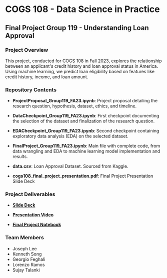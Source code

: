 # COGS 108 - Data Science in Practice

## Final Project Group 119 - Understanding Loan Approval

### Project Overview
This project, conducted for COGS 108 in Fall 2023, explores the relationship between an applicant's credit history and loan approval status in America. Using machine learning, we predict loan eligibility based on features like credit history, income, and loan amount.

### Repository Contents
- **ProjectProposal_Group119_FA23.ipynb**: Project proposal detailing the research question, hypothesis, dataset, ethics, and timeline.

- **DataCheckpoint_Group119_FA23.ipynb**: First checkpoint documenting the selection of the dataset and finalization of the research question.

- **EDACheckpoint_Group119_FA23.ipynb**: Second checkpoint containing exploratory data analysis (EDA) on the selected dataset.

- **FinalProject_Group119_FA23.ipynb**: Main file with complete code, from data wrangling and EDA to machine learning model implementation and results.

- **data.csv**: Loan Approval Dataset. Sourced from Kaggle.

- **cogs108_final_project_presentation.pdf**: Final Project Presentation Slide Deck

### Project Deliverables

- [**Slide Deck**](cogs108_final_project_presentation.pdf)

- [**Presentation Video**](https://drive.google.com/file/d/1yjAx54PVbWzhUV1HcgCsUbGjW8J8stgP/view?usp=sharing)

- [**Final Project Notebook**](FinalProject_Group119_FA23.ipynb)

### Team Members
- Joseph Lee
- Kenneth Song
- Georgio Feghali
- Lorenzo Ramos
- Sujay Talanki
